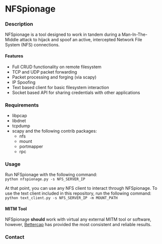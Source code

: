 # NFSpionage



### Description
NFSpionage is a tool designed to work in tandem during a Man-In-The-Middle attack to hijack and spoof an active, intercepted Network File System (NFS) connections.

#### Features
- Full CRUD functionality on remote filesystem 
- TCP and UDP packet forwarding
- Packet processing and forging (via scapy)
- IP Spoofing
- Text based client for basic filesystem interaction
- Socket based API for sharing credentials with other applications



### Requirements
- libpcap
- libdnet
- tcpdump
- scapy and the following contrib packages:
    - nfs
    - mount
    - portmapper
    - rpc



### Usage
Run NFSpionage with the following command:<br>
`python nfspionage.py -s NFS_SERVER_IP`<br>

At that point, you can use any NFS client to interact through NFSpionage. To use the text client included in this repository, run the following command:<br>
`python text_client.py -s NFS_SERVER_IP -m MOUNT_PATH`

#### MITM Tool
NFSpionage **should** work with virtual any external MITM tool or software, however, <a href="https://www.bettercap.org/">Bettercap</a> has provided the most consistent and reliable results.


### Contact
